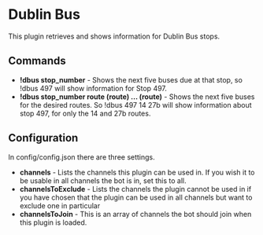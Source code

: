 # Dublin Bus

This plugin retrieves and shows information for Dublin Bus stops.

## Commands
* **!dbus stop_number** - Shows the next five buses due at that stop, so !dbus 497 will show information for Stop 497.
* **!dbus stop_number route (route) ... (route)** - Shows the next five buses for the desired routes. So !dbus 497 14 27b will show information about stop 497, for only the 14 and 27b routes.

## Configuration

In config/config.json there are three settings.

* **channels** - Lists the channels this plugin can be used in. If you wish it to be usable in all channels the bot is in, set this to all.
* **channelsToExclude** - Lists the channels the plugin cannot be used in if you have chosen that the plugin can be used in all channels but want to exclude one in particular
* **channelsToJoin** - This is an array of channels the bot should join when this plugin is loaded.

